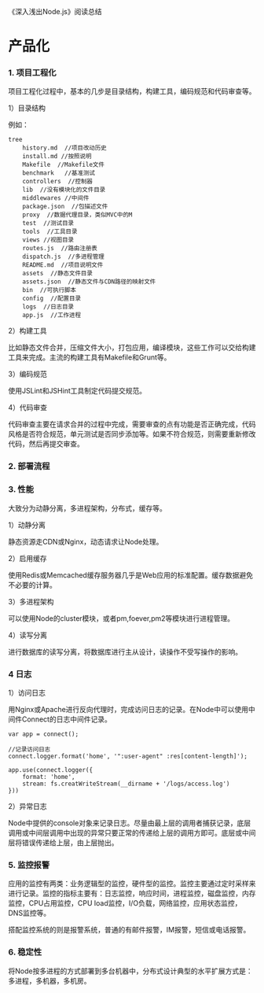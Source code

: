 《深入浅出Node.js》阅读总结

# 产品化

### 1. 项目工程化

项目工程化过程中，基本的几步是目录结构，构建工具，编码规范和代码审查等。

1）目录结构

例如：

```
tree
    history.md  //项目改动历史
    install.md //按照说明
    Makefile  //Makefile文件
    benchmark   //基准测试
    controllers  //控制器
    lib  //没有模块化的文件目录
    middlewares //中间件
    package.json  //包描述文件
    proxy  //数据代理目录，类似MVC中的M
    test  //测试目录
    tools  //工具目录
    views //视图目录
    routes.js  //路由注册表
    dispatch.js  //多进程管理
    README.md  //项目说明文件
    assets  //静态文件目录
    assets.json  //静态文件与CDN路径的映射文件
    bin  //可执行脚本
    config  //配置目录
    logs  //日志目录
    app.js  //工作进程
```
 
 
 2）构建工具
 
比如静态文件合并，压缩文件大小，打包应用，编译模块，这些工作可以交给构建工具来完成。主流的构建工具有Makefile和Grunt等。

3）编码规范

使用JSLint和JSHint工具制定代码提交规范。


4）代码审查

代码审查主要在请求合并的过程中完成，需要审查的点有功能是否正确完成，代码风格是否符合规范，单元测试是否同步添加等。如果不符合规范，则需要重新修改代码，然后再提交审查。

### 2. 部署流程

### 3. 性能

大致分为动静分离，多进程架构，分布式，缓存等。

1）动静分离

静态资源走CDN或Nginx，动态请求让Node处理。

2）启用缓存

使用Redis或Memcached缓存服务器几乎是Web应用的标准配置。缓存数据避免不必要的计算。

3）多进程架构

可以使用Node的cluster模块，或者pm,foever,pm2等模块进行进程管理。

4）读写分离

进行数据库的读写分离，将数据库进行主从设计，读操作不受写操作的影响。

### 4 日志

1）访问日志

用Nginx或Apache进行反向代理时，完成访问日志的记录。在Node中可以使用中间件Connect的日志中间件记录。

```
var app = connect();

//记录访问日志
connect.logger.format('home', '":user-agent" :res[content-length]');

app.use(connect.logger({
    format: 'home',
    stream: fs.creatWriteStream(__dirname + '/logs/access.log')
}))
```

2）异常日志

Node中提供的console对象来记录日志。尽量由最上层的调用者捕获记录，底层调用或中间层调用中出现的异常只要正常的传递给上层的调用方即可。底层或中间层将错误传递给上层，由上层抛出。

### 5. 监控报警

应用的监控有两类：业务逻辑型的监控，硬件型的监控。监控主要通过定时采样来进行记录。监控的指标主要有：日志监控，响应时间，进程监控，磁盘监控，内存监控，CPU占用监控，CPU load监控，I/O负载，网络监控，应用状态监控，DNS监控等。

搭配监控系统的则是报警系统，普通的有邮件报警，IM报警，短信或电话报警。

### 6. 稳定性

将Node按多进程的方式部署到多台机器中，分布式设计典型的水平扩展方式是：多进程，多机器，多机房。





